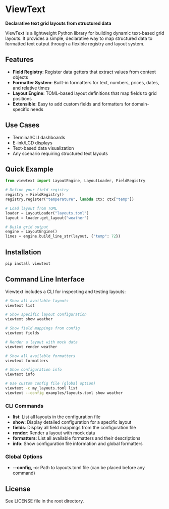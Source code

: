 # ViewText

**Declarative text grid layouts from structured data**

ViewText is a lightweight Python library for building dynamic text-based grid layouts.
It provides a simple, declarative way to map structured data to formatted text output
through a flexible registry and layout system.

## Features

- **Field Registry**: Register data getters that extract values from context objects
- **Formatter System**: Built-in formatters for text, numbers, prices, dates, and
  relative times
- **Layout Engine**: TOML-based layout definitions that map fields to grid positions
- **Extensible**: Easy to add custom fields and formatters for domain-specific needs

## Use Cases

- Terminal/CLI dashboards
- E-ink/LCD displays
- Text-based data visualization
- Any scenario requiring structured text layouts

## Quick Example

```python
from viewtext import LayoutEngine, LayoutLoader, FieldRegistry

# Define your field registry
registry = FieldRegistry()
registry.register("temperature", lambda ctx: ctx["temp"])

# Load layout from TOML
loader = LayoutLoader("layouts.toml")
layout = loader.get_layout("weather")

# Build grid output
engine = LayoutEngine()
lines = engine.build_line_str(layout, {"temp": 72})
```

## Installation

```bash
pip install viewtext
```

## Command Line Interface

Viewtext includes a CLI for inspecting and testing layouts:

```bash
# Show all available layouts
viewtext list

# Show specific layout configuration
viewtext show weather

# Show field mappings from config
viewtext fields

# Render a layout with mock data
viewtext render weather

# Show all available formatters
viewtext formatters

# Show configuration info
viewtext info

# Use custom config file (global option)
viewtext -c my_layouts.toml list
viewtext --config examples/layouts.toml show weather
```

### CLI Commands

- **list**: List all layouts in the configuration file
- **show**: Display detailed configuration for a specific layout
- **fields**: Display all field mappings from the configuration file
- **render**: Render a layout with mock data
- **formatters**: List all available formatters and their descriptions
- **info**: Show configuration file information and global formatters

### Global Options

- **--config, -c**: Path to layouts.toml file (can be placed before any command)

## License

See LICENSE file in the root directory.
